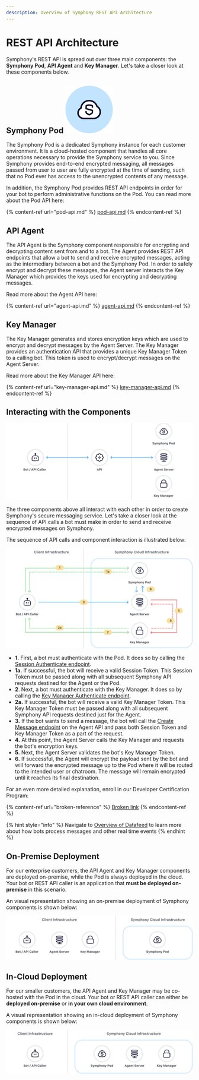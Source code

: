 ```yaml
---
description: Overview of Symphony REST API Architecture
---
```


# REST API Architecture

Symphony's REST API is spread out over three main components: the **Symphony Pod**, **API Agent** and **Key Manager**. Let's take a closer look at these components below.

## Symphony Pod <img src="../../.gitbook/assets/Symphony Pod.png" alt="" data-size="line">&#x20;

The Symphony Pod is a dedicated Symphony instance for each customer environment. It is a cloud-hosted component that handles all core operations necessary to provide the Symphony service to you. Since Symphony provides end-to-end encrypted messaging, all messages passed from user to user are fully encrypted at the time of sending, such that no Pod ever has access to the unencrypted contents of any message.

In addition, the Symphony Pod provides REST API endpoints in order for your bot to perform administrative functions on the Pod. You can read more about the Pod API here:

{% content-ref url="pod-api.md" %}
[pod-api.md](pod-api.md)
{% endcontent-ref %}

## API Agent

The API Agent is the Symphony component responsible for encrypting and decrypting content sent from and to a bot. The Agent provides REST API endpoints that allow a bot to send and receive encrypted messages, acting as the intermediary between a bot and the Symphony Pod. In order to safely encrypt and decrypt these messages, the Agent server interacts the Key Manager which provides the keys used for encrypting and decrypting messages.

Read more about the Agent API here:

{% content-ref url="agent-api.md" %}
[agent-api.md](agent-api.md)
{% endcontent-ref %}

## Key Manager

The Key Manager generates and stores encryption keys which are used to encrypt and decrypt messages by the Agent Server. The Key Manager provides an authentication API that provides a unique Key Manager Token to a calling bot. This token is used to encrypt/decrypt messages on the Agent Server.

Read more about the Key Manager API here:

{% content-ref url="key-manager-api.md" %}
[key-manager-api.md](key-manager-api.md)
{% endcontent-ref %}

## Interacting with the Components

![](<../../.gitbook/assets/Bot Component Interaction@3x.svg>)

The three components above all interact with each other in order to create Symphony's secure messaging service. Let's take a closer look at the sequence of API calls a bot must make in order to send and receive encrypted messages on Symphony.

The sequence of API calls and component interaction is illustrated below:

![](<../../.gitbook/assets/Bot Message Workflow@3x.svg>)



* &#x20;**1.** First, a bot must authenticate with the Pod. It does so by calling the [Session Authenticate endpoint](https://developers.symphony.com/restapi/reference#rsa-session-authenticate).
* **1a.** If successful, the bot will receive a valid Session Token. This Session Token must be passed along with all subsequent Symphony API requests destined for the Agent or the Pod.
* **2**.  Next, a bot must authenticate with the Key Manager. It does so by calling the [Key Manager Authenticate endpoint](https://developers.symphony.com/restapi/reference#key-manager-authenticate).&#x20;
* **2a.** If successful, the bot will receive a valid Key Manager Token. This Key Manager Token must be passed along with all subsequent Symphony API requests destined just for the Agent.
* **3.**  If the bot wants to send a message, the bot will call the [Create Message endpoint](https://developers.symphony.com/restapi/reference#create-message-v4) on the Agent API and pass both Session Token and Key Manager Token as a part of the request.
* **4.** At this point, the Agent Server calls the Key Manager and requests the bot's encryption keys. &#x20;
* **5.**  Next, the Agent Server validates the bot's Key Manager Token.
* **6.**  If successful, the Agent will encrypt the payload sent by the bot and will forward the encrypted message up to the Pod where it will be routed to the intended user or chatroom.  The message will remain encrypted until it reaches its final destination.

For an even more detailed explanation, enroll in our Developer Certification Program:

{% content-ref url="broken-reference" %}
[Broken link](broken-reference)
{% endcontent-ref %}

{% hint style="info" %}
Navigate to [Overview of Datafeed](rest-api-architecture.md) to learn more about how bots process messages and other real time events
{% endhint %}

## On-Premise Deployment

For our enterprise customers, the API Agent and Key Manager components are deployed on-premise, while the Pod is always deployed in the cloud. Your bot or REST API caller is an application that **must be deployed on-premise** in this scenario.

An visual representation showing an on-premise deployment of Symphony components is shown below:

![](<../../.gitbook/assets/On-Prem Based Deployment@3x.svg>)

## In-Cloud Deployment

For our smaller customers, the API Agent and Key Manager may be co-hosted with the Pod in the cloud. Your bot or REST API caller can either be **deployed on-premise** or **in your own cloud environment**.

A visual representation showing an in-cloud deployment of Symphony components is shown below:

![](<../../.gitbook/assets/Cloud Based Deployment@3x.svg>)
